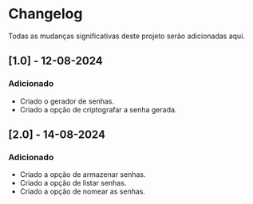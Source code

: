 # Changelog

Todas as mudanças significativas deste projeto serão adicionadas aqui.

## [1.0] - 12-08-2024

### Adicionado
- Criado o gerador de senhas.
- Criado a opção de criptografar a senha gerada.
## [2.0] - 14-08-2024

### Adicionado
 
- Criado a opção de armazenar senhas.
- Criado a opção de listar senhas.
- Criado a opção de nomear as senhas.
